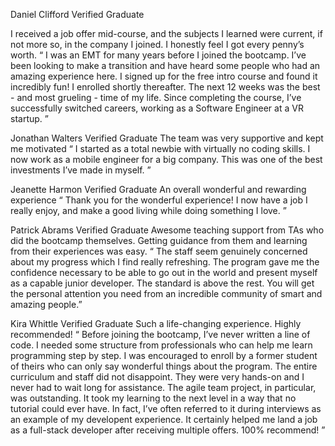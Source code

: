 Daniel Clifford
Verified Graduate

I received a job offer mid-course, and the
subjects I learned were current, if not more so, in the company I joined. I
honestly feel I got every penny’s worth. “ I was an EMT for many years
before I joined the bootcamp. I’ve been looking to make a transition and
have heard some people who had an amazing experience here. I signed up for
the free intro course and found it incredibly fun! I enrolled shortly
thereafter. The next 12 weeks was the best - and most grueling - time of my
life. Since completing the course, I’ve successfully switched careers,
working as a Software Engineer at a VR startup. ”

Jonathan Walters Verified Graduate
The team was very supportive and kept me motivated “ I started as a
total newbie with virtually no coding skills. I now work as a mobile
engineer for a big company. This was one of the best investments I’ve made
in myself. ”

Jeanette Harmon
Verified Graduate
An overall wonderful and rewarding experience “ Thank you for the wonderful experience! I now have a job I really enjoy, and make a good living while doing something I love. ”

Patrick Abrams
Verified Graduate
Awesome teaching support from TAs who did
the bootcamp themselves. Getting guidance from them and learning from their
experiences was easy. “ The staff seem genuinely concerned about my progress
which I find really refreshing. The program gave me the confidence necessary
to be able to go out in the world and present myself as a capable junior
developer. The standard is above the rest. You will get the personal
attention you need from an incredible community of smart and amazing people.”

Kira Whittle
Verified Graduate
Such a life-changing experience. Highly recommended! “ Before joining the bootcamp, I’ve never written a line of code. I needed some structure from professionals who can help me learn programming step by step. I was encouraged to enroll by a former student of
theirs who can only say wonderful things about the program. The entire
curriculum and staff did not disappoint. They were very hands-on and I never
had to wait long for assistance. The agile team project, in particular, was
outstanding. It took my learning to the next level in a way that no tutorial
could ever have. In fact, I’ve often referred to it during interviews as an
example of my developent experience. It certainly helped me land a job as a
full-stack developer after receiving multiple offers. 100% recommend! ”
